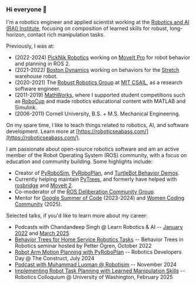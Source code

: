 ### Hi everyone 👋

I'm a robotics engineer and applied scientist working at the [Robotics and AI (RAI) Institute](https://rai-inst.com/), focusing on composition of learned skills for robust, long-horizon, contact rich manipulation tasks.

Previously, I was at:
* (2022-2024) [PickNik Robotics](https://picknik.ai) working on [MoveIt Pro](https://picknik.ai/pro/) for robot behavior and planning in ROS 2.
* (2021-2022) [Boston Dynamics](https://www.bostondynamics.com/) working on behaviors for the [Stretch](https://www.bostondynamics.com/stretch) warehouse robot.
* (2020-2021) The [Robust Robotics Group](https://groups.csail.mit.edu/rrg/) at [MIT CSAIL](https://www.csail.mit.edu/), as a research software engineer.
* (2011-2019) [MathWorks](https://www.mathworks.com/), where I supported student competitions such as [RoboCup](https://www.robocup.org/) and made robotics educational content with MATLAB and Simulink.
* (2006-2011) Cornell University, B.S. + M.S. Mechanical Engineering.

On my spare time, I like to teach things related to robotics, AI, and software development.
Learn more at [https://roboticseabass.com/](https://roboticseabass.com/).

I am passionate about open-source robotics software and am an active member of the Robot Operating System (ROS) community, with a focus on education and community building.
Some highlights include:
* Creator of [PyRoboSim](https://github.com/sea-bass/pyrobosim), [PyRoboPlan](https://github.com/sea-bass/pyroboplan), and [TurtleBot Behavior Demos](https://github.com/sea-bass/turtlebot3_behavior_demos).
* Currently helping maintain [PyTrees](https://github.com/splintered-reality/py_trees), and formerly have helped with [rosbridge](https://github.com/RobotWebTools/rosbridge_suite) and [MoveIt 2](https://github.com/moveit/moveit2).
* Co-moderator of the [ROS Deliberation Community Group](https://github.com/ros-wg-delib).
* Mentor for [Google Summer of Code](https://summerofcode.withgoogle.com/) (2023-2024) and [Women Coding Community](https://womencodingcommunity.com/) (2025).

Selected talks, if you'd like to learn more about my career:
* Podcasts with Chandandeep Singh @ Learn Robotics & AI -- [January 2022](https://www.youtube.com/playlist?list=PLrOeA8xRZt1d4pgVG_NRr4FE3hi5vlCbX) and [March 2025](https://youtu.be/S4TJwWj99_8?si=vVB3-rxK44aJeqnb)
* [Behavior Trees for Home Service Robotics Tasks](https://youtu.be/xbvMnpwXNPk?si=oMxVamIKm0tZGwNE) -- Behavior Trees in Robotics seminar hosted by Petter Ögren, October 2022
* [Robot Arm Motion Planning with PyRoboPlan](https://youtu.be/YYRlypz9ZgE?si=9swEv99q9MPx5l3T) -- Robotics Developers Day @ The Construct, July 2024
* [Podcast with Muhammad Luqman @ Robotisim](https://youtu.be/hBWMQvCjevs?si=HoTsoE4PanJopwd_) -- November 2024
* [Implementing Robot Task Planning with Learned Manipulation Skills](https://youtu.be/91igg5x-D6c?si=Elk7RAMd7aIYr7M2) -- Robotics Colloquium @ University of Washington, February 2025
